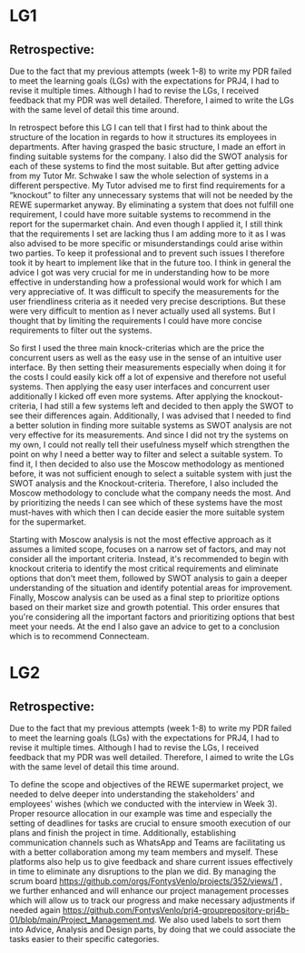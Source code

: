 # LG1
 
## Retrospective: 
Due to the fact that my previous attempts (week 1-8) to write my PDR failed to meet the learning goals (LGs) with the expectations for PRJ4, I had to revise it multiple times. 
Although I had to revise the LGs, I received feedback that my PDR was well detailed. Therefore, I aimed to write the LGs with the same level of detail this time around.

In retrospect before this LG I can tell that I first had to think about the structure of the location in regards to how it structures its employees in departments. 
After having grasped the basic structure, I made an effort in finding suitable systems for the company. I also did the SWOT analysis for each of these systems to find the most suitable. 
But after getting advice from my Tutor Mr. Schwake I saw the whole selection of systems in a different perspective. 
My Tutor advised me to first find requirements for a “knockout” to filter any unnecessary systems that will not be needed by the REWE supermarket anyway. 
By eliminating a system that does not fulfill one requirement, I could have more suitable systems to recommend in the report for the supermarket chain. 
And even though I applied it, I still think that the requirements I set are lacking thus I am adding more to it as I was also advised to be more specific or misunderstandings could arise within two parties. 
To keep it professional and to prevent such issues I therefore took it by heart to implement like that in the future too. 
I think in general the advice I got was very crucial for me in understanding how to be more effective in understanding how a professional would work for which I am very appreciative of.
It was difficult to specify the measurements for the user friendliness criteria as it needed very precise descriptions. But these were very difficult to mention as I never actually used all systems. 
But I thought that by limiting the requirements I could have more concise requirements to filter out the systems.

So first I used the three main knock-criterias which are the price the concurrent users as well as the easy use in the sense of an intuitive user interface. 
By then setting their measurements especially when doing it for the costs I could easily kick off a lot of expensive and therefore not useful systems. 
Then applying the easy user interfaces and concurrent user additionally I kicked off even more systems.
After applying the knockout-criteria, I had still a few systems left and decided to then apply the SWOT to see their differences again.
Additionally, I was advised that I needed to find a better solution in finding more suitable systems as SWOT analysis are not very effective for its measurements. 
And since I did not try the systems on my own, I could not really tell their usefulness myself which strengthen the point on why I need a better way to filter and select a suitable system. 
To find it, I then decided to also use the Moscow methodology as mentioned before, it was not sufficient enough to select a suitable system with just the SWOT analysis and the Knockout-criteria. 
Therefore, I also included the Moscow methodology to conclude what the company needs the most. 
And by prioritizing the needs I can see which of these systems have the most must-haves with which then I can decide easier the more suitable system for the supermarket.

Starting with Moscow analysis is not the most effective approach as it assumes a limited scope, focuses on a narrow set of factors, and may not consider all the important criteria. 
Instead, it's recommended to begin with knockout criteria to identify the most critical requirements and eliminate options that don't meet them, 
followed by SWOT analysis to gain a deeper understanding of the situation and identify potential areas for improvement. Finally, Moscow analysis can be used as a final step to prioritize options based on their market size and growth potential. 
This order ensures that you're considering all the important factors and prioritizing options that best meet your needs.
At the end I also gave an advice to get to a conclusion which is to recommend Connecteam.





# LG2

## Retrospective: 
Due to the fact that my previous attempts (week 1-8) to write my PDR failed to meet the learning goals (LGs) with the expectations for PRJ4, I had to revise it multiple times. 
Although I had to revise the LGs, I received feedback that my PDR was well detailed. Therefore, I aimed to write the LGs with the same level of detail this time around.

To define the scope and objectives of the REWE supermarket project, we needed to delve deeper into understanding the stakeholders' and employees' wishes (which we conducted with the interview in Week 3). 
Proper resource allocation in our example was time and especially the setting of deadlines for tasks are crucial to ensure smooth execution of our plans and finish the project in time. 
Additionally, establishing communication channels such as WhatsApp and Teams are facilitating us with a better collaboration among my team members and myself. 
These platforms also help us to give feedback and share current issues effectively in time to eliminate any disruptions to the plan we did. 
By managing the scrum board https://github.com/orgs/FontysVenlo/projects/352/views/1 </a>, we further enhanced and will enhance our project management processes which will allow us to track our progress and make necessary adjustments if needed again https://github.com/FontysVenlo/prj4-grouprepository-prj4b-01/blob/main/Project_Management.md</a>.
We also used labels to sort them into Advice, Analysis and Design parts, by doing that we could associate the tasks easier to their specific categories. 

